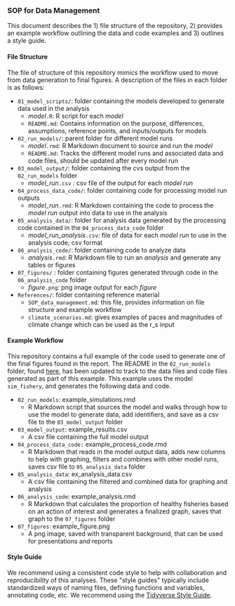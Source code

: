 ### SOP for Data Management

This document describes the 1) file structure of the repository, 2) provides an example workflow outlining the data and code examples and 3) outlines a style guide. 

#### File Structure

The file of structure of this repository mimics the workflow used to move from data generation to final figures. A description of the files in each folder is as follows:

- `01_model_scripts/`: folder containing the models developed to generate data used in the analysis
  - *model*`.R`: R script for each *model* 
  - `README.md`: Contains information on the purpose, differences, assumptions, reference points, and inputs/outputs for models
- `02_run_models/`: parent folder for different model runs 
  - *model*`.rmd`: R Markdown document to source and run the *model*
  - `README.md`: Tracks the different model runs and associated data and code files, should be updated after every model run  
- `03_model_output/`: folder containing the cvs output from the `02_run_models` folder
  - *model_run*`.csv` : csv file of the output for each *model run*
- `04_process_data_code/`: folder containing code for processing model run outputs
  - *model_run*`.rmd`: R Markdown containing the code to process the *model run* output into data to use in the analysis
- `05_analysis_data/`: folder for analysis data generated by the processing code contained in the `04_process_data_code` folder
  - *model_run_analysis*`.csv`: file of data for each *model run* to use in the analysis code; csv format
- `06_analysis_code/`: folder containing code to analyze data 
  - *analysis*`.rmd`: R Markdown file to run an *analysis* and generate any tables or figures
- `07_figures/` : folder containing figures generated through code in the `06_analysis_code` folder
  - *figure*`.png`: png image output for each *figure* 
- `References/`: folder containing reference material
  - `SOP_data_management.md`: this file, provides information on file structure and example workflow
  - `climate_scenarios.md`: gives examples of paces and magnitudes of climate change which can be used as the r_s input  

#### Example Workflow

This repository contains a full example of the code used to generate one of the final figures found in the report. The README in the `02_run_models` folder, found [here](./02_run_models/README.md), has been updated to track to the data files and code files generated as part of this example. This example uses the model `sim_fishery`, and generates the following data and code.  

- `02_run_models`: example_simulations.rmd 
  - R Markdown script that sources the model and walks through how to use the model to generate data, add identifiers, and save as a csv file to the `03_model_output` folder
- `03_model_output`: example_results.csv
  - A csv file containing the full model output
- `04_process_data_code:` example_process_code.rmd
  - R Markdown that reads in the model output data, adds new columns to help with graphing, filters and combines with other model runs, saves csv file to `05_analysis_data` folder 
- `05_analysis_data`: ex_analysis_data.csv
  - A csv file containing the filtered and combined data for graphing and analysis
- `06_analysis_code`: example_analysis.rmd
  - R Markdown that calculates the proportion of healthy fisheries based on an action of interest and generates a finalized graph, saves that graph to the `07_figures` folder  
- `07_figures`: example_figure.png 
  - A png image, saved with transparent background, that can be used for presentations and reports  

#### Style Guide

We recommend using a consistent code style to help with collaboration and reproducibility of this analyses. These "style guides" typically include standardized ways of naming files, defining functions and variables, annotating code, etc. We recommend using the [Tidyverse Style Guide](https://style.tidyverse.org/).  

